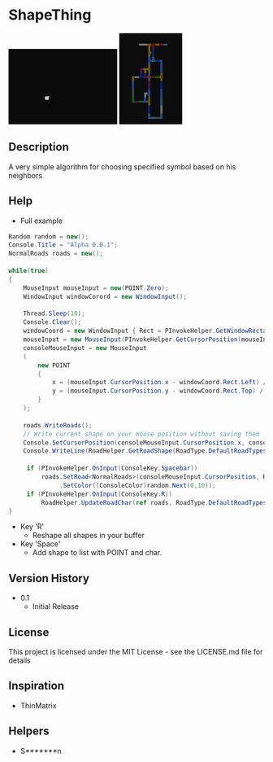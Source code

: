 # ShapeThing
![](Examples/Example0.gif)
![](Examples/Colorful_Example.png)
## Description
A very simple algorithm for choosing specified symbol based on his neighbors 

## Help
* Full example
```cs
Random random = new();
Console.Title = "Alpha 0.0.1";
NormalRoads roads = new();

while(true)
{
    MouseInput mouseInput = new(POINT.Zero);
    WindowInput windowCorord = new WindowInput();
    
    Thread.Sleep(10);
    Console.Clear();
    windowCoord = new WindowInput { Rect = PInvokeHelper.GetWindowRectangle(Console.Title, windowCoord.Rect) };
    mouseInput = new MouseInput(PInvokeHelper.GetCursorPosition(mouseInput.CursorPosition));
    consoleMouseInput = new MouseInput
    (
        new POINT
        {
            x = (mouseInput.CursorPosition.x - windowCoord.Rect.Left) / 8,
            y = (mouseInput.CursorPosition.y - windowCoord.Rect.Top) / 18
        }
    );
    
    roads.WriteRoads();
    // Write current shape on your mouse position without saving them
    Console.SetCursorPosition(consoleMouseInput.CursorPosition.x, consoleMouseInput.CursorPosition.y);
    Console.WriteLine(RoadHelper.GetRoadShape(RoadType.DefaultRoadTypes, RoadHelper.GetNeighborsList(consoleMouseInput.CursorPosition, roads.Positions)));
    
     if (PInvokeHelper.OnInput(ConsoleKey.Spacebar))
         roads.SetRoad<NormalRoads>(consoleMouseInput.CursorPosition, RoadHelper.GetRoadShape(RoadType.DefaultRoadTypes, RoadHelper.GetNeighborsList(consoleMouseInput.CursorPosition, roads.Positions)))
              .SetColor((ConsoleColor)random.Next(0,10));
     if (PInvokeHelper.OnInput(ConsoleKey.R))
         RoadHelper.UpdateRoadChar(ref roads, RoadType.DefaultRoadTypes);
}
```
* Key 'R'
    * Reshape all shapes in your buffer
* Key 'Space'
    * Add shape to list with POINT and char.
## Version History

* 0.1
    * Initial Release

## License

This project is licensed under the MIT License - see the LICENSE.md file for details

## Inspiration
* ThinMatrix

## Helpers
* S*******n

